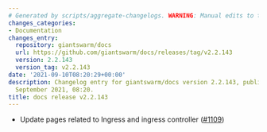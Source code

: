 ```yaml
---
# Generated by scripts/aggregate-changelogs. WARNING: Manual edits to this files will be overwritten.
changes_categories:
- Documentation
changes_entry:
  repository: giantswarm/docs
  url: https://github.com/giantswarm/docs/releases/tag/v2.2.143
  version: 2.2.143
  version_tag: v2.2.143
date: '2021-09-10T08:20:29+00:00'
description: Changelog entry for giantswarm/docs version 2.2.143, published on 10
  September 2021, 08:20.
title: docs release v2.2.143
---
```


- Update pages related to Ingress and ingress controller ([#1109](https://github.com/giantswarm/docs/pull/1109))
